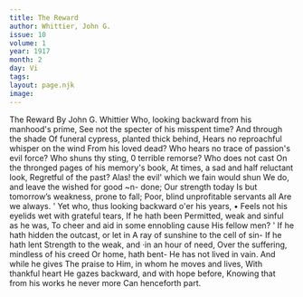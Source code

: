 ```yaml
---
title: The Reward
author: Whittier, John G.
issue: 10
volume: 1
year: 1917
month: 2
day: Vi
tags:
layout: page.njk
image:
---
```

The Reward   By John G. Whittier   Who, looking backward from his manhood's prime,   See not the specter of his misspent time? And through the shade   Of funeral cypress, planted thick behind, Hears no reproachful whisper on the wind   From his loved dead?   Who hears no trace of passion's evil force? Who shuns thy sting, 0 terrible remorse?   Who does not cast   On the thronged pages of his memory's   book,   At times, a sad and half reluctant look,   Regretful of the past?   Alas! the evil' which we fain would shun We do, and leave the wished for good ~n-   done;   Our strength today   Is but tomorrow’s weakness, prone to fall; Poor, blind unprofitable servants all   Are we always. '   Yet who, thus looking backward o'er his years, •   Feels not his eyelids wet with grateful tears,   If he hath been   Permitted, weak and sinful as he was,   To cheer and aid in some ennobling cause His fellow men? '   If he hath hidden the outcast, or let in A ray of sunshine to the cell of sin-   If he hath lent   Strength to the weak, and ·in an hour of   need,   Over the suffering, mindless of his creed   Or home, hath bent-   He has not lived in vain. And while he gives   The praise to Him, in whom he moves and lives,   With thankful heart   He gazes backward, and with hope before, Knowing that from his works he never   more   Can henceforth part.   




